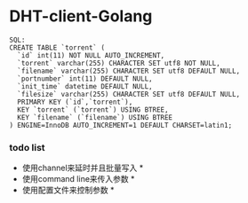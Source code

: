 # DHT-client-Golang
```  
SQL:
CREATE TABLE `torrent` (
  `id` int(11) NOT NULL AUTO_INCREMENT,
  `torrent` varchar(255) CHARACTER SET utf8 NOT NULL,
  `filename` varchar(255) CHARACTER SET utf8 DEFAULT NULL,
  `portnumber` int(11) DEFAULT NULL,
  `init_time` datetime DEFAULT NULL,
  `filesize` varchar(255) CHARACTER SET utf8 DEFAULT NULL,
  PRIMARY KEY (`id`,`torrent`),
  KEY `torrent` (`torrent`) USING BTREE,
  KEY `filename` (`filename`) USING BTREE
) ENGINE=InnoDB AUTO_INCREMENT=1 DEFAULT CHARSET=latin1;
```  


### todo list ### 
* 使用channel来延时并且批量写入 *  
* 使用command line来传入参数 *  
* 使用配置文件来控制参数 *  